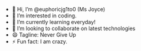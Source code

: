 - 👋 Hi, I’m @euphoricjg1to0 (Ms Joyce)
- 👀 I’m interested in coding.
- 🌱 I’m currently learning everyday!
- 💞️ I’m looking to collaborate on latest technologies
- 😄 Tagline: Never Give Up
- ⚡ Fun fact: I am crazy.

<!---
euphoricjg1to0/euphoricjg1to0 is a ✨ special ✨ repository because its `README.md` (this file) appears on your GitHub profile.
You can click the Preview link to take a look at your changes.
--->
